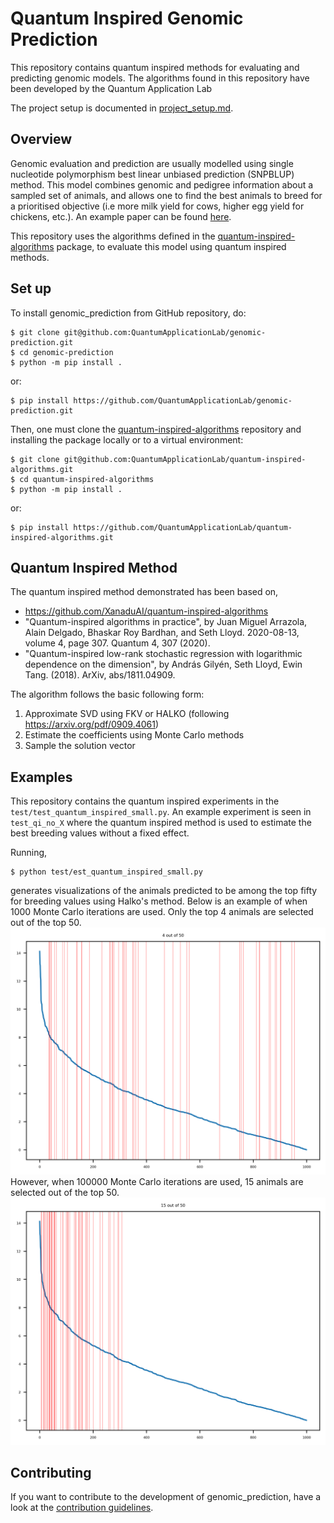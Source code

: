 # Quantum Inspired Genomic Prediction

This repository contains quantum inspired methods for evaluating and predicting genomic models. The algorithms found in this repository have been developed by the Quantum Application Lab

The project setup is documented in [project_setup.md](project_setup.md).

## Overview
Genomic evaluation and prediction are usually modelled using single nucleotide polymorphism best linear unbiased prediction (SNPBLUP) method. This model combines genomic and pedigree information about a sampled set of animals, and allows one to find the best animals to breed for a prioritised objective (i.e more milk yield for cows, higher egg yield for chickens, etc.). An example paper can be found [here](https://pure.tudelft.nl/ws/portalfiles/portal/89307446/s12711_021_00626_1.pdf). 

This repository uses the algorithms defined in the [quantum-inspired-algorithms](https://github.com/QuantumApplicationLab/quantum-inspired-algorithms) package, to evaluate this model using quantum inspired methods. 

## Set up

To install genomic_prediction from GitHub repository, do:

```shell
$ git clone git@github.com:QuantumApplicationLab/genomic-prediction.git
$ cd genomic-prediction
$ python -m pip install .
```
or: 
```shell
$ pip install https://github.com/QuantumApplicationLab/genomic-prediction.git
```

Then, one must clone the [quantum-inspired-algorithms](https://github.com/QuantumApplicationLab/quantum-inspired-algorithms) repository and installing the package locally or to a virtual environment:

```shell
$ git clone git@github.com:QuantumApplicationLab/quantum-inspired-algorithms.git
$ cd quantum-inspired-algorithms
$ python -m pip install .
```
or:
```shell
$ pip install https://github.com/QuantumApplicationLab/quantum-inspired-algorithms.git
```

## Quantum Inspired Method

The quantum inspired method demonstrated has been based on,
- https://github.com/XanaduAI/quantum-inspired-algorithms
- "Quantum-inspired algorithms in practice", by Juan Miguel Arrazola, Alain Delgado, Bhaskar Roy Bardhan, and Seth Lloyd. 2020-08-13, volume 4, page 307. Quantum 4, 307 (2020).
- "Quantum-inspired low-rank stochastic regression with logarithmic dependence on the dimension", by András Gilyén, Seth Lloyd, Ewin Tang. (2018). ArXiv, abs/1811.04909.

The algorithm follows the basic following form:
1. Approximate SVD using FKV or HALKO (following https://arxiv.org/pdf/0909.4061) 
2. Estimate the coefficients using Monte Carlo methods
3. Sample the solution vector

## Examples

This repository contains the quantum inspired experiments in the `test/test_quantum_inspired_small.py`. An example experiment is seen in `test_qi_no_X` where the quantum inspired method is used to estimate the best breeding values without a fixed effect. 

Running,
```shell
$ python test/est_quantum_inspired_small.py
```
generates visualizations of the animals predicted to be among the top fifty for breeding values using Halko's method. Below is an example of when 1000 Monte Carlo iterations are used. Only the top 4 animals are selected out of the top 50.
![1000](docs/test_qi_no_X_1000_matches.png)
However, when 100000 Monte Carlo iterations are used, 15 animals are selected out of the top 50. 
![100000](docs/test_qi_no_X_100000_matches.png)

## Contributing

If you want to contribute to the development of genomic_prediction,
have a look at the [contribution guidelines](CONTRIBUTING.md).


